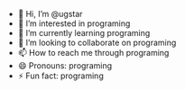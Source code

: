 - 👋 Hi, I’m @ugstar
- 👀 I’m interested in programing
- 🌱 I’m currently learning programing
- 💞️ I’m looking to collaborate on programing
- 📫 How to reach me through programing
- 😄 Pronouns: programing
- ⚡ Fun fact: programing

<!---
ugstar/ugstar is a ✨ special ✨ repository because its `README.md` (this file) appears on your GitHub profile.
You can click the Preview link to take a look at your changes.
--->
